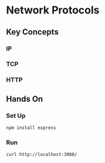 # Network Protocols
## Key Concepts
### IP
### TCP
### HTTP
## Hands On
### Set Up
```
npm install express
```
### Run
```
curl http://localhost:3000/
```
